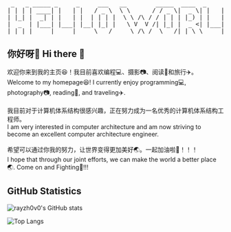 <pre>
 _   _ _____ _     _     ___   __        _____  ____  _     ____    
| | | | ____| |   | |   / _ \  \ \      / / _ \|  _ \| |   |  _ \ 
| |_| |  _| | |   | |  | | | |  \ \ /\ / / | | | |_) | |   | | | |
|  _  | |___| |___| |__| |_| |   \ V  V /| |_| |  _ <| |___| |_| |
|_| |_|_____|_____|_____\___/     \_/\_/  \___/|_| \_\_____|____/                          
</pre>

## 你好呀👋 Hi there 👋

欢迎你来到我的主页😆！我目前喜欢编程💻、摄影📷、阅读📔和旅行✈️。 <br>
Welcome to my homepage😆! I currently enjoy programming💻, photography📷, reading📔, and traveling✈️.<br>
<br>
我目前对于计算机体系结构很感兴趣，正在努力成为一名优秀的计算机体系结构工程师。<br>
I am very interested in computer architecture and am now striving to become an excellent computer architecture engineer.<br>
<br>
希望可以通过你我的努力，让世界变得更加美好🌏。一起加油啦💪！！！<br>
I hope that through our joint efforts, we can make the world a better place 🌏. Come on and Fighting💪!!!

<!--
**rayzh0v0/rayzh0v0** is a ✨ _special_ ✨ repository because its `README.md` (this file) appears on your GitHub profile.

Here are some ideas to get you started:

- 🔭 I’m currently working on ...
- 🌱 I’m currently learning ...
- 👯 I’m looking to collaborate on ...
- 🤔 I’m looking for help with ...
- 💬 Ask me about ...
- 📫 How to reach me: ...
- 😄 Pronouns: ...
- ⚡ Fun fact: ...
-->

## GitHub Statistics
![rayzh0v0's GitHub stats](https://github-readme-stats.vercel.app/api?username=rayzh0v0)

![Top Langs](https://github-readme-stats.vercel.app/api/top-langs/?username=rayzh0v0)

